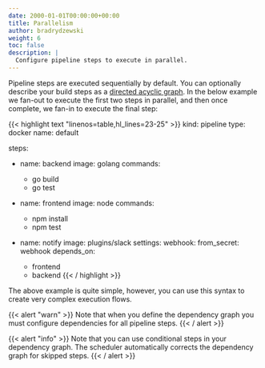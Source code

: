 ```yaml
---
date: 2000-01-01T00:00:00+00:00
title: Parallelism
author: bradrydzewski
weight: 6
toc: false
description: |
  Configure pipeline steps to execute in parallel.
---
```


Pipeline steps are executed sequentially by default. You can optionally describe your build steps as a [directed acyclic graph](https://en.wikipedia.org/wiki/Directed_acyclic_graph). In the below example we fan-out to execute the first two steps in parallel, and then once complete, we fan-in to execute the final step:

{{< highlight text "linenos=table,hl_lines=23-25" >}}
kind: pipeline
type: docker
name: default

steps:
- name: backend
  image: golang
  commands:
  - go build
  - go test

- name: frontend
  image: node
  commands:
  - npm install
  - npm test

- name: notify
  image: plugins/slack
  settings:
    webhook:
      from_secret: webhook
  depends_on:
  - frontend
  - backend
{{< / highlight >}}

The above example is quite simple, however, you can use this syntax to create very complex execution flows.

{{< alert "warn" >}}
Note that when you define the dependency graph you must configure dependencies for all pipeline steps.
{{< / alert >}}

{{< alert "info" >}}
Note that you can use conditional steps in your dependency graph. The scheduler automatically corrects the dependency graph for skipped steps.
{{< / alert >}}
